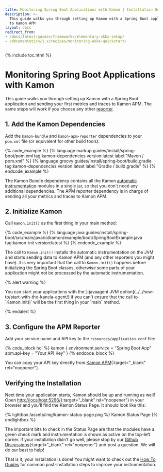 ```yaml
---
title: Monitoring Spring Boot Applications with Kamon | Installation Guides
description: >-
  This guide walks you through setting up Kamon with a Spring Boot application and sending your first metrics and traces 
  to Kamon APM
layout: docs
redirect_from:
- /docs/latest/guides/frameworks/elementary-akka-setup/
- /documentation/1.x/recipes/monitoring-akka-quickstart/
---
```


{% include toc.html %}

Monitoring Spring Boot Applications with Kamon
==============================================

This guide walks you through setting up Kamon with a Spring Boot application and sending your first metrics and traces
to Kamon APM. The same steps will work if you choose any other [reporter][reporter].


## 1. Add the Kamon Dependencies

Add the `kamon-bundle` and `kamon-apm-reporter` dependencies to your `pom.xml` file (or equivalent for other build 
tools):

{% code_example %}
{%   language markup guides/install/spring-boot/pom.xml tag:kamon-dependencies version:latest label:"Maven / pom.xml" %}
{%   language groovy guides/install/spring-boot/build.gradle tag:kamon-dependencies version:latest label:"Gradle / build.gradle" %}
{% endcode_example %}

The Kamon Bundle dependency contains all the Kamon [automatic instrumentation][automatic-instrumentation] modules in a
single jar, so that you don't need any additional dependencies. The APM reporter dependency is in charge of sending all
your metrics and traces to Kamon APM.


## 2. Initialize Kamon

Call `Kamon.init()` as the first thing in your main method:

{% code_example %}
{%   language java guides/install/spring-boot/src/main/java/io/kamon/example/boot/SpringBootExample.java tag:kamon-init version:latest %}
{% endcode_example %}

The call to `Kamon.init()` installs the automatic instrumentation on the JVM and starts sending data to Kamon APM (and
any other reporters you might have). It is very important that the call to `Kamon.init()` happens before initializing
the Spring Boot classes, otherwise some parts of your application might not be processed by the automatic
instrumentation.

{% alert warning %}
  <p>
    You can start your applications with the [-javaagent JVM option](../../how-to/start-with-the-kanela-agent/) if you 
    can't ensure that the call to `Kamon.init()` will be the first thing in your `main` method.
  </p>
{% endalert %}


## 3. Configure the APM Reporter

Add your service name and API key to the `resources/application.conf` file:

{% code_block hcl %}
kamon {
  environment.service = "Spring Boot App"
  apm.api-key = "Your API Key"
}
{% endcode_block %}

You can copy your API key directly from [Kamon APM](https://apm.kamon.io?envinfo=show){:target="_blank" rel="noopener"}.


Verifying the Installation
--------------------------

Next time your application starts, Kamon should be up and running as well! Open [http://localhost:5266/](http://localhost:5266/){:target="_blank" rel="noopener"}
in your browser and you'll find the Kamon Status Page. It should look like this:

{% lightbox /assets/img/kamon-status-page.png %}
Kamon Status Page
{% endlightbox %}

The important bits to check in the Status Page are that the modules have a green check mark and instrumentation is shown
as active on the top-left corner. If your installation didn't go well, please stop by our [Github Discussions](https://github.com/kamon-io/Kamon/discussions){:target="_blank" rel="noopener"}
and post a question. We will do our best to help!

That is it, your installation is done! You might want to check out the [How To Guides][how-to-guides] for common 
post-installation steps to improve your instrumentation.

[reporter]: ../../../reporters/
[how-to-guides]: ../../../guides/#how-to-guides
[automatic-instrumentation]: ../../../instrumentation/